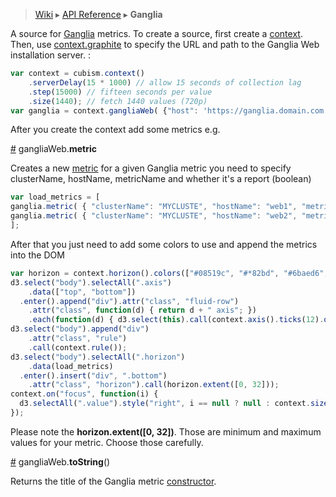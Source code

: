 > [Wiki](Home) ▸ [API Reference](API-Reference) ▸ <b>Ganglia</b>

A source for [Ganglia](http://ganglia.info/) metrics. To create a source, first create a [context](Context). Then, use [context.graphite](Context#wiki-ganglia) to specify the URL and path to the Ganglia Web installation server. :

```js
var context = cubism.context()
    .serverDelay(15 * 1000) // allow 15 seconds of collection lag
    .step(15000) // fifteen seconds per value
    .size(1440); // fetch 1440 values (720p)
var ganglia = context.gangliaWeb( {"host": 'https://ganglia.domain.com', "uriPathPrefix": '/ganglia/'} );
```
After you create the context add some metrics e.g.

<a name="metric" href="#wiki-metric">#</a> gangliaWeb.<b>metric</b>

Creates a new [metric](Metric) for a given Ganglia metric you need to specify clusterName, hostName, metricName and whether it's a report (boolean)

```js
var load_metrics = [
ganglia.metric( { "clusterName": "MYCLUSTE", "hostName": "web1", "metricName": "load_one", "isReport": false} ).alias("web load"),
ganglia.metric( { "clusterName": "MYCLUSTE", "hostName": "web2", "metricName": "load_one", "isReport": false} ).alias("web load")
];
```

After that you just need to add some colors to use and append the metrics into the DOM

```js
var horizon = context.horizon().colors(["#08519c", "#*82bd", "#6baed6", "#fee6ce", "#fdae6b", "#e6550d" ]);
d3.select("body").selectAll(".axis")
    .data(["top", "bottom"])
  .enter().append("div").attr("class", "fluid-row")
    .attr("class", function(d) { return d + " axis"; })
    .each(function(d) { d3.select(this).call(context.axis().ticks(12).orient(d)); });
d3.select("body").append("div")
    .attr("class", "rule")
    .call(context.rule());
d3.select("body").selectAll(".horizon")
    .data(load_metrics)
  .enter().insert("div", ".bottom")
    .attr("class", "horizon").call(horizon.extent([0, 32]));
context.on("focus", function(i) {
  d3.selectAll(".value").style("right", i == null ? null : context.size() - 1 - i + "px");
});
```

Please note the **horizon.extent([0, 32])**. Those are minimum and maximum values for your metric. Choose those carefully.

<a name="toString" href="#wiki-toString">#</a> gangliaWeb.<b>toString</b>()

Returns the title of the Ganglia metric [constructor](#wiki-ganglia).